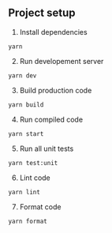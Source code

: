 ## Project setup

1. Install dependencies

```shell
yarn
```
2. Run developement server

```shell
yarn dev
```
3. Build production code

```shell
yarn build
```

4. Run compiled code

```shell
yarn start
```

5. Run all unit tests

```shell
yarn test:unit
```
6. Lint code 

```shell
yarn lint
```

7. Format code

```shell
yarn format
```